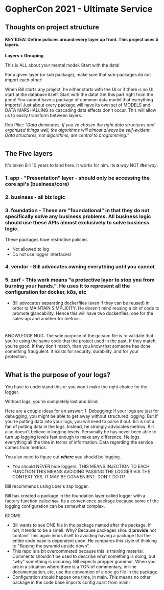 # GopherCon 2021 - Ultimate Service


## Thoughts on project structure

#### KEY IDEA: Define policies around every layer up front. This project uses 5 layers.

**Layers > Grouping**

This is ALL about your mental model. Start with the data!

For a given layer (or sub package), make sure that sub-packages do not import each other!

When Bill starts any project, he either starts with the UI or if there is no UI start at the database itself. Start with the data! Get this part right from the jump! You cannot have a package of common data model that everything imports! Just about every package will have its own set of MODELS and DATA MARSHALLING so cascading data effects don't occur. This will allow us to easily transform between layers.

Rob Pike: *“Data dominates. If you've chosen the right data structures and organized things well, the algorithms will almost always be self-evident. Data structures, not algorithms, are central to programming.”*
#

## The Five layers
It's taken Bill 10 years to land here. It works for him. Its ***a** way* NOT ***the** way*.
### 1. **app** - "Presentation" layer - should only be accessing the core api's (business/core)

### 2. **business** - all biz logic

### 3. **foundation** - These are "foundational" in that they do not specifically solve any business problems. All business logic should use these APIs almost exclusively to solve business logic.
These packages have restrictive policies
- Not allowed to log
- Do not use logger interfaces!

### 4. **vendor** - Bill advocates owning everything until you cannot

### 5. **zarf** - This work means "a protective layer to stop you from burning your hands.". He uses it to represent all the configuration for docker, k8s, etc
- Bill advocates separating dockerfiles (even if they can be reused) in order to MAINTAIN SIMPLICITY. He doesn't mind reusing a bit of code to promote glancability. Hence this will have two dockerfiles, one for the sales-api and another for metrics.
#

KNOWLEDGE NUG: The sole purpose of the go.sum file is to validate that you're using the same code that the project used in the past. If they match, you're good. If they don't match, than you know that someone has done something fraugulent. It exists for security, durability, and for your protection.

#

## What is the purpose of your logs?

You have to understand this or you won't make the right choice for the logger.

Without logs, you're completely lost and blind.

Here are a couple ideas for an answer:
    1. Debugging: If your logs are just for debugging, you might be able to get away without structured logging. But if you're putting data into your logs, you will need to parse it out. Bill is not a fan of putting data in the logs. Instead, he strongly advocates metrics. Bill also doesn't believe in logging levels. Personally he has never been able to turn up logging levels fast enough to make any difference. He logs everything all the time in terms of information. Data regarding the service comes from metrics.


You also need to figure out ***where*** you should be logging. 
- You should NEVER hide loggers. 
    THIS MEANS INJECTION TO EACH FUNCTION
    THIS MEANS AVOIDING PASSING THE LOGGER VIA THE CONTEXT
    YES, IT MAY BE CONVENIENT. DON'T DO IT!

Bill recommends using uber's zap logger.

Bill has created a package in the foundation layer called logger with a factory function called `New`. Its a convenience package because some of the logging configuration can be somewhat complex.

IDIOMS
- Bill wants to see ONE file in the package named after the package. If not, it tends to be a smell. Why? Because packages should **provide** not contain! This again lends itself to avoiding having a package that the entire code base is dependent upon. He compares this style of thinking to "flipping the pyramid upside down".
- This repo is a bit overcommeted because this is training material. Comments shouldn't be used to describe what something is doing, but "why" something is occuring. Bill expects propper grammar.  When you are in a situation where there is a TON of commentary, in-line documentsation, etc, use the convention of a doc.go file in the package.
- Configuration should happen one time, in main. This means no other package in the code base imports config apart from main!
